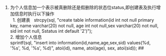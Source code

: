 1. 为个人信息加一个表示被真删除还是假删除的状态位status,即创建表及执行增加信息时执行以下操作  
  1. 创建表   
   strcpy(sql, "create table information(id int not null primary key, name varchar(20) not null, age int not null,sex varchar(20) not null, sid int not   null, Sstatus int default '2')");  
  2. 增加个人信息  
   sprintf(sql, "insert into information(id,name,age,sex,sid) values(%d, '%s', %d, '%s', %d)", atoi(id), name, atoi(age), sex, atoi(sid));
##  

